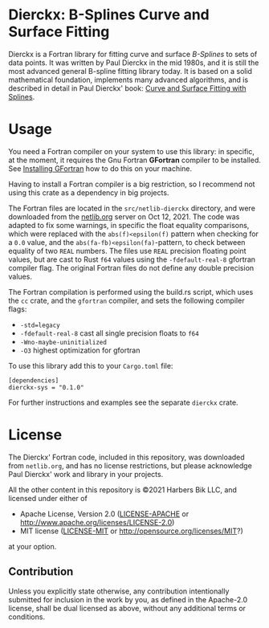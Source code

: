 # Dierckx: B-Splines Curve and Surface Fitting

Dierckx is a Fortran library for fitting curve and surface *B-Splines* to sets of data points.  It was written by Paul
Dierckx in the mid 1980s, and it is still the most advanced general B-spline fitting library today.
It is based on a solid mathematical foundation, implements many advanced algorithms, and is described in detail in Paul Dierckx' book:
[Curve and Surface Fitting with Splines](https://www.google.com/books/edition/Curve_and_Surface_Fitting_with_Splines/-RIQ3SR0sZMC?hl=en "Paul Dierckx, Curve and Surface Fitting with Splines, Oxford University Press, 1993").


# Usage

You need a Fortran compiler on your system to use this library:
in specific, at the moment, it requires the Gnu Fortran **GFortran** compiler to be installed.
See [Installing GFortran](https://fortran-lang.org/learn/os_setup/install_gfortran) how to do this on your machine.

Having to install a Fortran compiler is a big restriction, so I recommend not using this crate as a dependency in big projects.

The Fortran files are located in the `src/netlib-dierckx` directory, and were downloaded from the [netlib.org](http://www.netlib.org/dierckx/) server on Oct 12, 2021.
The code was adapted to fix some warnings, in specific the float equality comparisons, which were replaced with the
`abs(f)<epsilon(f)` pattern when checking for a `0.0` value, and the `abs(fa-fb)<epsilon(fa)`-pattern, to check between
equality of two `REAL` numbers.
The files use `REAL` precision floating point values, but are cast to Rust `f64` values using the `-fdefault-real-8` gfortran compiler flag.
The original Fortran files do not define any double precision values.

The Fortran compilation is performed using the build.rs script, which uses the `cc` crate,
and the `gfortran` compiler,
and sets the following compiler flags:
  - `-std=legacy`
  - `-fdefault-real-8` cast all single precision floats to `f64`
  - `-Wno-maybe-uninitialized` 
  - `-O3`  highest optimization for gfortran

To use this library add this to your `Cargo.toml` file:

```
[dependencies]
dierckx-sys = "0.1.0"
```

For further instructions and examples see the separate `dierckx` crate.

# License
The Dierckx' Fortran code, included in this repository, was downloaded from `netlib.org`, and has no license
restrictions, but please acknowledge Paul Dierckx' work and library in your projects.

All the other content in this repository is &copy;2021 Harbers Bik LLC, and licensed under either of

 * Apache License, Version 2.0
   ([LICENSE-APACHE](LICENSE-APACHE) or <http://www.apache.org/licenses/LICENSE-2.0>)
 * MIT license
   ([LICENSE-MIT](LICENSE-MIT) or <http://opensource.org/licenses/MIT>?)

at your option.

## Contribution

Unless you explicitly state otherwise, any contribution intentionally submitted
for inclusion in the work by you, as defined in the Apache-2.0 license, shall be
dual licensed as above, without any additional terms or conditions.
